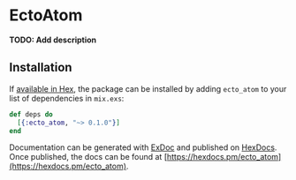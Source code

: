 # EctoAtom

**TODO: Add description**

## Installation

If [available in Hex](https://hex.pm/docs/publish), the package can be installed
by adding `ecto_atom` to your list of dependencies in `mix.exs`:

```elixir
def deps do
  [{:ecto_atom, "~> 0.1.0"}]
end
```

Documentation can be generated with [ExDoc](https://github.com/elixir-lang/ex_doc)
and published on [HexDocs](https://hexdocs.pm). Once published, the docs can
be found at [https://hexdocs.pm/ecto_atom](https://hexdocs.pm/ecto_atom).

